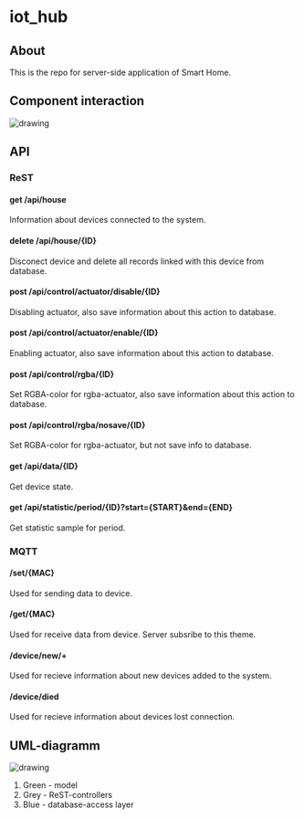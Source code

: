 # iot_hub

## About

This is the repo for server-side application of Smart Home.

## Component interaction

<img src="https://user-images.githubusercontent.com/48650232/175784303-ebe8c0f0-7ce0-44ab-a591-078a32980fac.png" alt="drawing"/>

## API

### ReST

#### get /api/house
Information about devices connected to the system.

#### delete /api/house/{ID}
Disconect device and delete all records linked with this device from database.

#### post /api/control/actuator/disable/{ID}
Disabling actuator, also save information about this action to database.

#### post /api/control/actuator/enable/{ID}
Enabling actuator, also save information about this action to database.

#### post /api/control/rgba/{ID}
Set RGBA-color for rgba-actuator, also save information about this action to database.

#### post /api/control/rgba/nosave/{ID}
Set RGBA-color for rgba-actuator, but not save info to database.

#### get /api/data/{ID}
Get device state.

#### get /api/statistic/period/{ID}?start={START}&end={END}
Get statistic sample for period.

### MQTT

#### /set/{MAC}
Used for sending data to device.

#### /get/{MAC}
Used for receive data from device. Server subsribe to this theme.

#### /device/new/+
Used for recieve information about new devices added to the system.

#### /device/died
Used for recieve information about devices lost connection.

## UML-diagramm
<img src="https://user-images.githubusercontent.com/48650232/175785489-13586720-51e1-4a25-994e-5680b55440bd.png" alt="drawing"/>

1. Green - model
1. Grey - ReST-controllers
1. Blue - database-access layer
